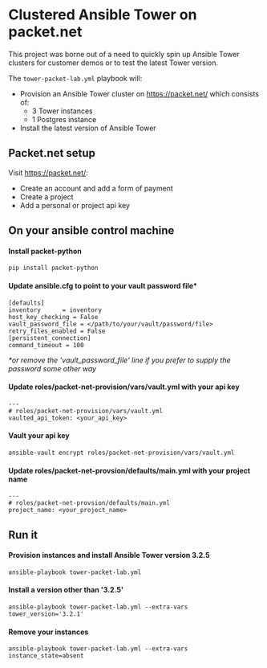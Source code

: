 # Clustered Ansible Tower on packet.net
This project was borne out of a need to quickly spin up Ansible Tower clusters for customer demos or to test the latest Tower version.

The `tower-packet-lab.yml` playbook will:
- Provision an Ansible Tower cluster on https://packet.net/ which consists of:
	 - 3 Tower instances
	 - 1 Postgres instance
 - Install the latest version of Ansible Tower

## Packet.net setup
  Visit https://packet.net/:
  - Create an account and add a form of payment
  - Create a project
   - Add a personal or project api key


##  On your ansible control machine
#### Install packet-python
```pip install packet-python```

#### Update ansible.cfg to point to your vault password file*
```
[defaults]
inventory      = inventory
host_key_checking = False
vault_password_file = </path/to/your/vault/password/file>
retry_files_enabled = False
[persistent_connection]
command_timeout = 100
```
_*or remove the 'vault_password_file' line if you prefer to supply the password some other way_

#### Update roles/packet-net-provision/vars/vault.yml with your api key
```
---
# roles/packet-net-provision/vars/vault.yml
vaulted_api_token: <your_api_key>
```

#### Vault your api key
```ansible-vault encrypt roles/packet-net-provision/vars/vault.yml```

#### Update roles/packet-net-provsion/defaults/main.yml with your project name
```
---
# roles/packet-net-provsion/defaults/main.yml
project_name: <your_project_name>
```

## Run it
#### Provision instances and install Ansible Tower version 3.2.5
```ansible-playbook tower-packet-lab.yml```


#### Install a version other than '3.2.5'
```ansible-playbook tower-packet-lab.yml --extra-vars tower_version='3.2.1'```

#### Remove your instances
```ansible-playbook tower-packet-lab.yml --extra-vars instance_state=absent```

